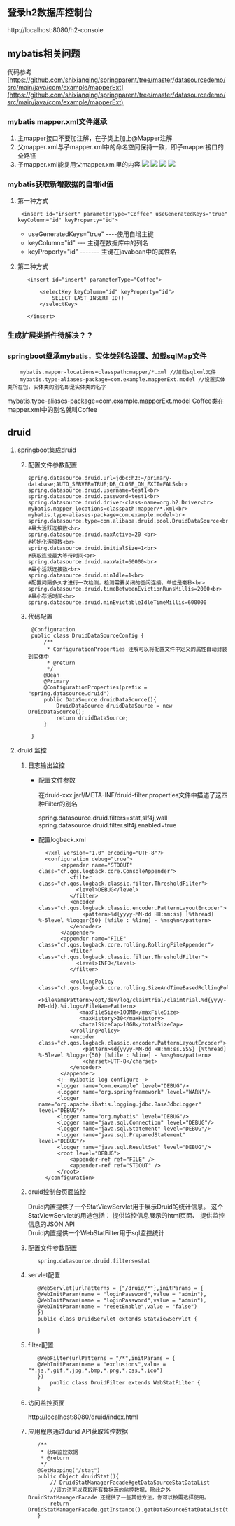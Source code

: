 ## 登录h2数据库控制台
http://localhost:8080/h2-console

## mybatis相关问题
代码参考
[https://github.com/shixianqing/springparent/tree/master/datasourcedemo/src/main/java/com/example/mapperExt](https://github.com/shixianqing/springparent/tree/master/datasourcedemo/src/main/java/com/example/mapperExt)
### mybatis mapper.xml文件继承

1. 主mapper接口不要加注解，在子类上加上@Mapper注解
2. 父mapper.xml与子mapper.xml中的命名空间保持一致，即子mapper接口的全路径
3. 子mapper.xml能复用父mapper.xml里的内容
![](https://i.imgur.com/MsnSnhi.png)
![](https://i.imgur.com/N35Ntc3.png)
![](https://i.imgur.com/dbhNZBD.png)
![](https://i.imgur.com/UL6ahNm.png)

### mybatis获取新增数据的自增id值
1. 第一种方式
    
	    
	    <insert id="insert" parameterType="Coffee" useGeneratedKeys="true" keyColumn="id" keyProperty="id">
	   
	

	- useGeneratedKeys="true" ----使用自增主键
	- keyColumn="id" --- 主键在数据库中的列名
	- keyProperty="id" ------- 主键在javabean中的属性名


	
2. 第二种方式

		  <insert id="insert" parameterType="Coffee">
		  
		      <selectKey keyColumn="id" keyProperty="id">
		          SELECT LAST_INSERT_ID()
		      </selectKey>
       
    	  </insert>
    	  
### 生成扩展类插件待解决？？

### springboot继承mybatis，实体类别名设置、加载sqlMap文件

        mybatis.mapper-locations=classpath:mapper/*.xml //加载sqlxml文件
        mybatis.type-aliases-package=com.example.mapperExt.model //设置实体类所在包，实体类的别名即是实体类的名字
        
  mybatis.type-aliases-package=com.example.mapperExt.model    Coffee类在mapper.xml中的别名就叫Coffee

## druid

1. springboot集成druid

    2. 配置文件参数配置
    
		   spring.datasource.druid.url=jdbc:h2:~/primary-database;AUTO_SERVER=TRUE;DB_CLOSE_ON_EXIT=FALS<br>
		   spring.datasource.druid.username=test1<br>
		   spring.datasource.druid.password=test1<br>
		   spring.datasource.druid.driver-class-name=org.h2.Driver<br>
		   mybatis.mapper-locations=classpath:mapper/*.xml<br>
		   mybatis.type-aliases-package=com.example.model<br>
		   spring.datasource.type=com.alibaba.druid.pool.DruidDataSource<br>
		   #最大活跃连接数<br>
		   spring.datasource.druid.maxActive=20 <br>
		   #初始化连接数<br>
		   spring.datasource.druid.initialSize=1<br>
		   #获取连接最大等待时间<br>
		   spring.datasource.druid.maxWait=60000<br>
		   #最小活跃连接数<br>
		   spring.datasource.druid.minIdle=1<br>
		   #配置间隔多久才进行一次检测，检测需要关闭的空闲连接，单位是毫秒<br>
		   spring.datasource.druid.timeBetweenEvictionRunsMillis=2000<br> 
		   #最小存活时间<br>
		   spring.datasource.druid.minEvictableIdleTimeMillis=600000 
	   
    2. 代码配置
          
            @Configuration
            public class DruidDataSourceConfig {
                /**
                 * ConfigurationProperties 注解可以将配置文件中定义的属性自动封装到实体中
                 * @return
                 */
                @Bean
                @Primary
                @ConfigurationProperties(prefix = "spring.datasource.druid")
                public DataSource druidDataSource(){
                    DruidDataSource druidDataSource = new DruidDataSource();
                    return druidDataSource;
                }
            
            }
2. druid 监控

     1. 日志输出监控
     
        - 配置文件参数
        
            在druid-xxx.jar!/META-INF/druid-filter.properties文件中描述了这四种Filter的别名

            spring.datasource.druid.filters=stat,slf4j,wall
            spring.datasource.druid.filter.slf4j.enabled=true
	    
	 	

		- 配置logback.xml
		


		        <?xml version="1.0" encoding="UTF-8"?>
		        <configuration debug="true">
		             <appender name="STDOUT" class="ch.qos.logback.core.ConsoleAppender">
		                <filter class="ch.qos.logback.classic.filter.ThresholdFilter">   
		                  <level>DEBUG</level>
		                </filter>       
		                <encoder class="ch.qos.logback.classic.encoder.PatternLayoutEncoder"> 
		                    <pattern>%d{yyyy-MM-dd HH:mm:ss} [%thread] %-5level %logger{50} [%file : %line] - %msg%n</pattern>   
		                </encoder> 
		             </appender>
		             <appender name="FILE"  class="ch.qos.logback.core.rolling.RollingFileAppender"> 
		                <filter class="ch.qos.logback.classic.filter.ThresholdFilter">   
		                  <level>INFO</level>
		                </filter>    
		                    
		                <rollingPolicy class="ch.qos.logback.core.rolling.SizeAndTimeBasedRollingPolicy">
		                   <FileNamePattern>/opt/dev/log/claimtrial/claimtrial.%d{yyyy-MM-dd}.%i.log</FileNamePattern>
		                   <maxFileSize>100MB</maxFileSize>    
		                   <maxHistory>30</maxHistory>
		                   <totalSizeCap>10GB</totalSizeCap>
		                </rollingPolicy>
		                <encoder class="ch.qos.logback.classic.encoder.PatternLayoutEncoder"> 
		                    <pattern>%d{yyyy-MM-dd HH:mm:ss.SSS} [%thread] %-5level %logger{50} [%file : %line] - %msg%n</pattern> 
		                    <charset>UTF-8</charset>              
		                </encoder> 
		             </appender> 
		            <!--myibatis log configure--> 
		            <logger name="com.example" level="DEBUG"/>
		            <logger name="org.springframework" level="WARN"/>
		            <logger name="org.apache.ibatis.logging.jdbc.BaseJdbcLogger" level="DEBUG"/>
		            <logger name="org.mybatis" level="DEBUG"/>
		            <logger name="java.sql.Connection" level="DEBUG"/>
		            <logger name="java.sql.Statement" level="DEBUG"/>
		            <logger name="java.sql.PreparedStatement" level="DEBUG"/>
		            <logger name="java.sql.ResultSet" level="DEBUG"/>
		            <root level="DEBUG">
		                <appender-ref ref="FILE" />
		                <appender-ref ref="STDOUT" />
		            </root> 
		        </configuration>

       
    2. druid控制台页面监控     
      
       	Druid内置提供了一个StatViewServlet用于展示Druid的统计信息。 这个StatViewServlet的用途包括： 提供监控信息展示的html页面、 提供监控信息的JSON API<br>
    	Druid内置提供一个WebStatFilter用于sql监控统计
    
      1. 配置文件参数配置
	
                spring.datasource.druid.filters=stat

      2. servlet配置
      
                @WebServlet(urlPatterns = {"/druid/*"},initParams = {
                @WebInitParam(name = "loginPassword",value = "admin"),
                @WebInitParam(name = "loginPassword",value = "admin"),
                @WebInitParam(name = "resetEnable",value = "false")
                })
                public class DruidServlet extends StatViewServlet {
                
                }

      3. filter配置
      
                @WebFilter(urlPatterns = "/*",initParams = {
                @WebInitParam(name = "exclusions",value = "*.js,*.gif,*.jpg,*.bmp,*.png,*.css,*.ico")
                })
                	public class DruidFilter extends WebStatFilter {
                }
          
          
 
      4. 访问监控页面
	
            http://localhost:8080/druid/index.html
            
            
      5. 应用程序通过durid API获取监控数据

				/**
			     * 获取监控数据
			     * @return
			     */
			    @GetMapping("/stat")
			    public Object druidStat(){
			        // DruidStatManagerFacade#getDataSourceStatDataList 
			        //该方法可以获取所有数据源的监控数据，除此之外 DruidStatManagerFacade 还提供了一些其他方法，你可以按需选择使用。
			        return DruidStatManagerFacade.getInstance().getDataSourceStatDataList(true);
			    }
     
